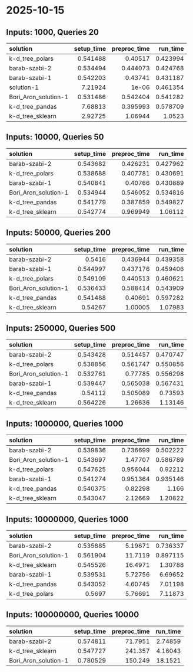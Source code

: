 # 2025-10-15

## Inputs: 1000, Queries 20

| solution             |   setup_time |   preproc_time |   run_time |
|:---------------------|-------------:|---------------:|-----------:|
| k-d_tree_polars      |     0.541488 |       0.40517  |   0.423994 |
| barab-szabi-2        |     0.534494 |       0.444073 |   0.424768 |
| barab-szabi-1        |     0.542203 |       0.43741  |   0.431187 |
| solution-1           |     7.21924  |       1e-06    |   0.461354 |
| Bori_Aron_solution-1 |     0.531486 |       0.542404 |   0.541282 |
| k-d_tree_pandas      |     7.68813  |       0.395993 |   0.578709 |
| k-d_tree_sklearn     |     2.92725  |       1.06944  |   1.0523   |

## Inputs: 10000, Queries 50

| solution             |   setup_time |   preproc_time |   run_time |
|:---------------------|-------------:|---------------:|-----------:|
| barab-szabi-2        |     0.543682 |       0.426231 |   0.427962 |
| k-d_tree_polars      |     0.538688 |       0.407781 |   0.430691 |
| barab-szabi-1        |     0.540841 |       0.40766  |   0.430889 |
| Bori_Aron_solution-1 |     0.534944 |       0.546052 |   0.534816 |
| k-d_tree_pandas      |     0.541779 |       0.387859 |   0.549827 |
| k-d_tree_sklearn     |     0.542774 |       0.969949 |   1.06112  |

## Inputs: 50000, Queries 200

| solution             |   setup_time |   preproc_time |   run_time |
|:---------------------|-------------:|---------------:|-----------:|
| barab-szabi-2        |     0.5416   |       0.436944 |   0.439358 |
| barab-szabi-1        |     0.544997 |       0.437176 |   0.459406 |
| k-d_tree_polars      |     0.549109 |       0.440513 |   0.460621 |
| Bori_Aron_solution-1 |     0.536433 |       0.588414 |   0.543909 |
| k-d_tree_pandas      |     0.541488 |       0.40691  |   0.597282 |
| k-d_tree_sklearn     |     0.54267  |       1.00005  |   1.07983  |

## Inputs: 250000, Queries 500

| solution             |   setup_time |   preproc_time |   run_time |
|:---------------------|-------------:|---------------:|-----------:|
| barab-szabi-2        |     0.543428 |       0.514457 |   0.470747 |
| k-d_tree_polars      |     0.538856 |       0.561747 |   0.550856 |
| Bori_Aron_solution-1 |     0.532761 |       0.77785  |   0.556298 |
| barab-szabi-1        |     0.539447 |       0.565038 |   0.567431 |
| k-d_tree_pandas      |     0.54112  |       0.505089 |   0.73593  |
| k-d_tree_sklearn     |     0.564226 |       1.26636  |   1.13146  |

## Inputs: 1000000, Queries 1000

| solution             |   setup_time |   preproc_time |   run_time |
|:---------------------|-------------:|---------------:|-----------:|
| barab-szabi-2        |     0.539836 |       0.736699 |   0.502222 |
| Bori_Aron_solution-1 |     0.543697 |       1.47707  |   0.586789 |
| k-d_tree_polars      |     0.547625 |       0.956044 |   0.92212  |
| barab-szabi-1        |     0.541274 |       0.951364 |   0.935146 |
| k-d_tree_pandas      |     0.540375 |       0.82298  |   1.166    |
| k-d_tree_sklearn     |     0.543047 |       2.12669  |   1.20822  |

## Inputs: 10000000, Queries 1000

| solution             |   setup_time |   preproc_time |   run_time |
|:---------------------|-------------:|---------------:|-----------:|
| barab-szabi-2        |     0.535885 |        5.19671 |   0.736337 |
| Bori_Aron_solution-1 |     0.561904 |       11.7119  |   0.897115 |
| k-d_tree_sklearn     |     0.545526 |       16.4971  |   1.30788  |
| barab-szabi-1        |     0.539531 |        5.72756 |   6.69652  |
| k-d_tree_pandas      |     0.543052 |        4.60745 |   7.01198  |
| k-d_tree_polars      |     0.5697   |        5.76691 |   7.11873  |

## Inputs: 100000000, Queries 10000

| solution             |   setup_time |   preproc_time |   run_time |
|:---------------------|-------------:|---------------:|-----------:|
| barab-szabi-2        |     0.574811 |        71.7951 |    2.74859 |
| k-d_tree_sklearn     |     0.547727 |       241.357  |    4.16043 |
| Bori_Aron_solution-1 |     0.780529 |       150.249  |   18.1521  |